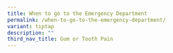 ```yaml
---
title: When to go to the Emergency Department
permalink: /when-to-go-to-the-emergency-department/
variant: tiptap
description: ""
third_nav_title: Gum or Tooth Pain
---
```

